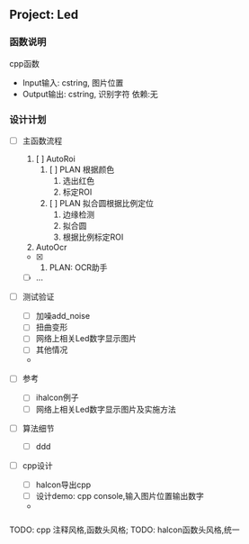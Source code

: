 ## Project: Led
### 函数说明
cpp函数
- Input输入: cstring, 图片位置
- Output输出: cstring, 识别字符
依赖:无

### 设计计划
- [ ] 主函数流程
  1. [ ] AutoRoi
       1. [ ] PLAN 根据颜色
          1. 选出红色
          2. 标定ROI
       2. [ ] PLAN 拟合圆根据比例定位
          1. 边缘检测
          2. 拟合圆
          3. 根据比例标定ROI
  2. AutoOcr
    - [X] 1. PLAN: OCR助手
    - [ ] ...
- [ ] 测试验证
  - [ ] 加噪add_noise
  - [ ] 扭曲变形
  - [ ] 网络上相关Led数字显示图片
  - [ ] 其他情况
  - 

- [ ] 参考
  - [ ] ihalcon例子
  - [ ] 网络上相关Led数字显示图片及实施方法

- [ ] 算法细节
  - [ ] ddd

- [ ] cpp设计
  - [ ] halcon导出cpp
  - [ ] 设计demo: cpp console,输入图片位置输出数字
  - 

### 

TODO: cpp 注释风格,函数头风格;
TODO: halcon函数头风格,统一